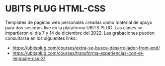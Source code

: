 #  UBITS PLUG HTML-CSS

Templates de páginas web personales creadas como material de apoyo para dos sesiones live en la plataforma UBITS PLUG. Las clases se impartieron el día 7 y 14 de diciembre del 2022. Las grabaciones pueden consultarse en los siguientes links:

 - https://ubitsplug.com/courses/extra-se-busca-desarrollador-front-end/
 - https://ubitsplug.com/courses/transforma-experiencias-con-el-lenguaje-css-2/
